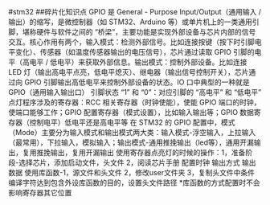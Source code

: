 #stm32
##碎片化知识点
   GPIO 是 General - Purpose Input/Output（通用输入 / 输出）的缩写，是微控制器（如 STM32、Arduino 等）或单片机上的一类通用引脚，堪称硬件与软件之间的 “桥梁”，主要功能是实现外部设备与芯片内部的信号交互。核心作用有两个，输入模式：检测外部信号。比如连接按键（按下时引脚电平变化）、传感器（如温度传感器输出的电压信号），芯片通过读取 GPIO 引脚的电平（高电平 / 低电平）来获取外部信息。输出模式：控制外部设备。比如连接 LED 灯（输出高电平点亮，低电平熄灭）、继电器（输出信号控制开关），芯片通过向 GPIO 引脚输出高低电平来控制外部设备的状态。IO 口中典型的一种就是 GPIO（通用输入输出口）
   引脚状态 “1” 和 “0”：对应引脚的 “高电平” 和 “低电平” 
  点灯程序涉及的寄存器：RCC 相关寄存器（时钟使能），使能 GPIO 端口的时钟，使端口能够工作；GPIO 配置寄存器（模式设置），比如输入输出等；GPIO 数据寄存器（控制电平）低电平还是高电平等
  在 STM32 的 GPIO 配置中，模式（Mode）主要分为输入模式和输出模式两大类：输入模式-浮空输入，上拉输入（最常用），下拉输入，模拟输入；输出模式-通用推挽输出（led等），通用开漏输出，复用推挽输出，复用开漏输出
  使用寄存器点亮灯的时候的操作：1，准备阶段-选择芯片，添加启动文件，头文件 2，阅读芯片手册 配置时钟 输出方式 输出数据 
  使用库函数-1，源文件和头文件 2，修改user文件夹 3，复制头文件中条件编译字符达到包含外设库函数的目的，设置头文件路径 *库函数的方式配置时不会影响寄存器其它位置
